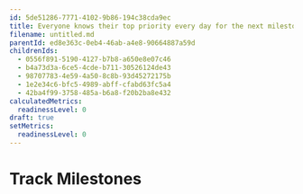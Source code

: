 ```yaml
---
id: 5de51286-7771-4102-9b86-194c38cda9ec
title: Everyone knows their top priority every day for the next milestone
filename: untitled.md
parentId: ed8e363c-0eb4-46ab-a4e8-90664887a59d
childrenIds:
  - 0556f891-5190-4127-b7b8-a650e8e07c46
  - b4a73d3a-6ce5-4cde-b711-30526124de43
  - 98707783-4e59-4a50-8c8b-93d45272175b
  - 1e2e34c6-bfc5-4989-abff-cfabd63fc5a4
  - 42ba4f99-3758-485a-b6a8-f20b2ba8e432
calculatedMetrics:
  readinessLevel: 0
draft: true
setMetrics:
  readinessLevel: 0
---
```

# Track Milestones
